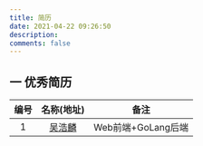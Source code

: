 ```yaml
---
title: 简历
date: 2021-04-22 09:26:50
description: 
comments: false
---
```


## 一 优秀简历

| 编号 |              名称(地址)               |        备注        |
| :--: | :-----------------------------------: | :----------------: |
|  1   | [吴浩麟](https://resume.wuhaolin.cn/) | Web前端+GoLang后端 |










